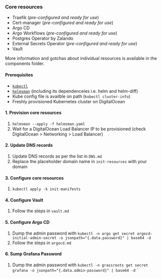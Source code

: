 ### Core resources

- Traefik (_pre-configured and ready for use_)
- Cert-manager (_pre-configured and ready for use_)
- Argo CD
- Argo Workflows (_pre-configured and ready for use_)
- Postgres Operator by Zalando
- External Secrets Operator (_pre-configured and ready for use_)
- Vault

More information and gotchas about individual resources is available in the components folder.

#### Prerequisites

- [`kubectl`](https://kubernetes.io/docs/tasks/tools/)
- [`helmsman`](https://github.com/Praqma/helmsman) (including its dependenceies i.e. helm and helm-diff)
- Kube config file is availble on path (`kubectl cluster-info`)
- Freshly provisioned Kubernetes cluster on DigitalOcean

#### 1. Provision core resources

1. `helmsman --apply -f helmsman.yaml`
2. Wait for a DigitalOcean Load Balancer IP to be provisioned (check DigitalOcean > Networking > Load Balancer)

#### 2. Update DNS records

1. Update DNS records as per the list in `DNS.md`
2. Replace the placeholder domain name in `init-resources` with your domain

#### 3. Configure core resources

1. `kubectl apply -k init-manifests`

#### 4. Configure Vault

1. Follow the steps in `vault.md`

#### 5. Configure Argo CD

1. Dump the admin password with `kubectl -n argo get secret argocd-initial-admin-secret -o jsonpath="{.data.password}" | base64 -d`
2. Follow the steps in `argocd.md`

#### 6. Sump Grafana Password

1. Dump the admin password with `kubectl -n grassroots get secret grafana -o jsonpath="{.data.admin-password}" | base64 -d`
   `
